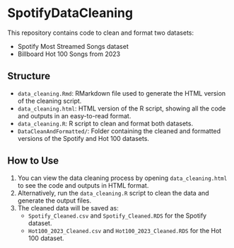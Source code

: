 # SpotifyDataCleaning

This repository contains code to clean and format two datasets:
- Spotify Most Streamed Songs dataset
- Billboard Hot 100 Songs from 2023

## Structure
- `data_cleaning.Rmd`: RMarkdown file used to generate the HTML version of the cleaning script.
- `data_cleaning.html`: HTML version of the R script, showing all the code and outputs in an easy-to-read format.
- `data_cleaning.R`: R script to clean and format both datasets.
- `DataCleanAndFormatted/`: Folder containing the cleaned and formatted versions of the Spotify and Hot 100 datasets.

## How to Use
1. You can view the data cleaning process by opening `data_cleaning.html` to see the code and outputs in HTML format.
2. Alternatively, run the `data_cleaning.R` script to clean the data and generate the output files.
3. The cleaned data will be saved as:
   - `Spotify_Cleaned.csv` and `Spotify_Cleaned.RDS` for the Spotify dataset.
   - `Hot100_2023_Cleaned.csv` and `Hot100_2023_Cleaned.RDS` for the Hot 100 dataset.

